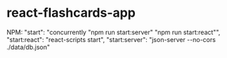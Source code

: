 # react-flashcards-app

NPM:
    "start": "concurrently \"npm run start:server\" \"npm run start:react\"",
    "start:react": "react-scripts start",
    "start:server": "json-server --no-cors ./data/db.json"
